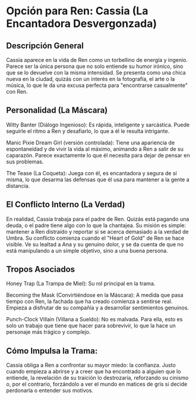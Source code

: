 # Opción para Ren: Cassia (La Encantadora Desvergonzada)

## Descripción General

Cassia aparece en la vida de Ren como un torbellino de energía y ingenio. Parece ser la única persona que no solo entiende su humor irónico, sino que se lo devuelve con la misma intensidad. Se presenta como una chica nueva en la ciudad, quizás con un interés en la fotografía, el arte o la música, lo que le da una excusa perfecta para "encontrarse casualmente" con Ren.

## Personalidad (La Máscara)

Witty Banter (Diálogo Ingenioso): Es rápida, inteligente y sarcástica. Puede seguirle el ritmo a Ren y desafiarlo, lo que a él le resulta intrigante.

Manic Pixie Dream Girl (versión controlada): Tiene una apariencia de espontaneidad y de vivir la vida al máximo, animando a Ren a salir de su caparazón. Parece exactamente lo que él necesita para dejar de pensar en sus problemas.

The Tease (La Coqueta): Juega con él, es encantadora y segura de sí misma, lo que desarma las defensas que él usa para mantener a la gente a distancia.

## El Conflicto Interno (La Verdad)

En realidad, Cassia trabaja para el padre de Ren. Quizás está pagando una deuda, o el padre tiene algo con lo que la chantajea. Su misión es simple: mantener a Ren distraído y reportar si se acerca demasiado a la verdad de Umbra. Su conflicto comienza cuando el "Heart of Gold" de Ren se hace visible. Ve su lealtad a Ana y su genuino dolor, y se da cuenta de que no está manipulando a un simple objetivo, sino a una buena persona.

## Tropos Asociados

Honey Trap (La Trampa de Miel): Su rol principal en la trama.

Becoming the Mask (Convirtiéndose en la Máscara): A medida que pasa tiempo con Ren, la fachada que ha creado comienza a sentirse real. Empieza a disfrutar de su compañía y a desarrollar sentimientos genuinos.

Punch-Clock Villain (Villana a Sueldo): No es malvada. Para ella, esto es solo un trabajo que tiene que hacer para sobrevivir, lo que la hace un personaje más trágico y complejo.

## Cómo Impulsa la Trama:

Cassia obliga a Ren a confrontar su mayor miedo: la confianza. Justo cuando empieza a abrirse y a creer que ha encontrado a alguien que lo entiende, la revelación de su traición lo destrozaría, reforzando su cinismo o, por el contrario, forzándolo a ver el mundo en matices de gris si decide perdonarla o entender sus motivos.